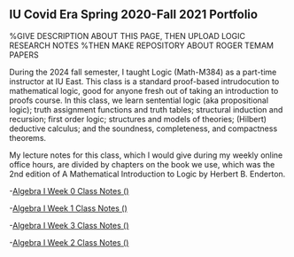 ## IU Covid Era Spring 2020-Fall 2021 Portfolio

%GIVE DESCRIPTION ABOUT THIS PAGE, THEN UPLOAD LOGIC RESEARCH NOTES
%THEN MAKE REPOSITORY ABOUT ROGER TEMAM PAPERS

During the 2024 fall semester, I taught Logic (Math-M384) as a part-time instructor at IU East. This class is a standard proof-based intrudocution to mathematical logic, good for anyone fresh out of taking an introduction to proofs course. In this class, we learn sentential logic (aka propositional logic); truth assignment functions and truth tables; structural induction and recursion; first order logic; structures and models of theories; (Hilbert) deductive calculus; and the soundness, completeness, and compactness theorems.

My lecture notes for this class, which I would give during my weekly online office hours, are divided by chapters on the book we use, which was the 2nd edition of A Mathematical Introduction to Logic by Herbert B. Enderton.

-[Algebra I Week 0 Class Notes ()](https://agoodlad-instructor-notes.github.io/bisimulations-on-finitary-functors-possible-paper-outline-and-abstract-fall-2021.pdf)

-[Algebra I Week 1 Class Notes ()](https://agoodlad-instructor-notes.github.io/notes-on-coalgebras-on-measurable-spaces-and-coalgebraic-modal-logic-summer-fall-2021.pdf)

-[Algebra I Week 3 Class Notes ()](https://agoodlad-instructor-notes.github.io/notes-on-induction-recursion-coinduction-and-corecursion-spring-2021.pdf)

-[Algebra I Week 2 Class Notes ()](https://agoodlad-instructor-notes.github.io/explicit-free-equational-algebras-outline-and-abstract-summer-fall-2021.pdf)
